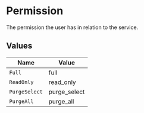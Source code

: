 # Permission

The permission the user has in relation to the service.


## Values

| Name          | Value         |
| ------------- | ------------- |
| `Full`        | full          |
| `ReadOnly`    | read_only     |
| `PurgeSelect` | purge_select  |
| `PurgeAll`    | purge_all     |